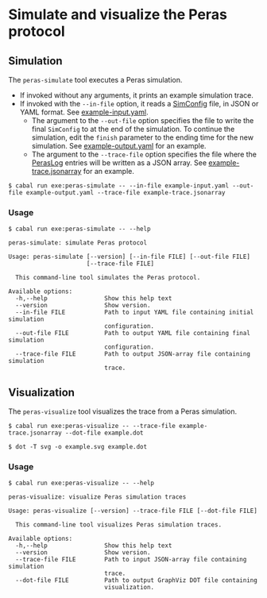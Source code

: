 # Simulate and visualize the Peras protocol


## Simulation

The `peras-simulate` tool executes a Peras simulation.

- If invoked without any arguments, it prints an example simulation trace.
- If invoked with the `--in-file` option, it reads a [SimConfig](src/Peras/Abstract/Protocol/Network.hs) file, in JSON or YAML format. See [example-input.yaml](example-input.yaml).
    - The argument to the `--out-file` option specifies the file to write the final `SimConfig` to at the end of the simulation. To continue the simulation, edit the `finish` parameter to the ending time for the new simulation. See [example-output.yaml](example-output.yaml) for an example.
    - The argument to the `--trace-file` option specifies the file where the [PerasLog](src/Peras/Abstract/Protocol/Trace.hs) entries will be written as a JSON array. See [example-trace.jsonarray](example-trace.jsonarray) for an example.

```console
$ cabal run exe:peras-simulate -- --in-file example-input.yaml --out-file example-output.yaml --trace-file example-trace.jsonarray
```

### Usage

```console
$ cabal run exe:peras-simulate -- --help

peras-simulate: simulate Peras protocol

Usage: peras-simulate [--version] [--in-file FILE] [--out-file FILE] 
                      [--trace-file FILE]

  This command-line tool simulates the Peras protocol.

Available options:
  -h,--help                Show this help text
  --version                Show version.
  --in-file FILE           Path to input YAML file containing initial simulation
                           configuration.
  --out-file FILE          Path to output YAML file containing final simulation
                           configuration.
  --trace-file FILE        Path to output JSON-array file containing simulation
                           trace.
```

## Visualization

The `peras-visualize` tool visualizes the trace from a Peras simulation.

```console
$ cabal run exe:peras-visualize -- --trace-file example-trace.jsonarray --dot-file example.dot

$ dot -T svg -o example.svg example.dot
```

### Usage

```console
$ cabal run exe:peras-visualize -- --help

peras-visualize: visualize Peras simulation traces

Usage: peras-visualize [--version] --trace-file FILE [--dot-file FILE]

  This command-line tool visualizes Peras simulation traces.

Available options:
  -h,--help                Show this help text
  --version                Show version.
  --trace-file FILE        Path to input JSON-array file containing simulation
                           trace.
  --dot-file FILE          Path to output GraphViz DOT file containing
                           visualization.
```

